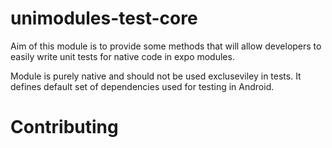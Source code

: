 # unimodules-test-core

Aim of this module is to provide some methods that will allow developers to easily write unit tests for native code in expo modules.

Module is purely native and should not be used excluseviley in tests. It defines default set of dependencies used for testing in Android.

# Contributing
